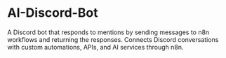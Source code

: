# AI-Discord-Bot
A Discord bot that responds to mentions by sending messages to n8n workflows and returning the responses. Connects Discord conversations with custom automations, APIs, and AI services through n8n.

